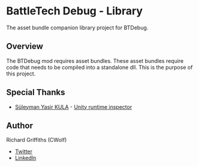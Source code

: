 # BattleTech Debug - Library

The asset bundle companion library project for BTDebug.

## Overview

The BTDebug mod requires asset bundles. These asset bundles require code that needs to be compiled into a standalone dll. This is the purpose of this project.

## Special Thanks

* [Süleyman Yasir KULA](https://github.com/yasirkula) - [Unity runtime inspector](https://github.com/yasirkula/UnityRuntimeInspector)

## Author

Richard Griffiths (CWolf)
  * [Twitter](https://twitter.com/CWolf)
  * [LinkedIn](https://www.linkedin.com/in/richard-griffiths-436b7a19/)